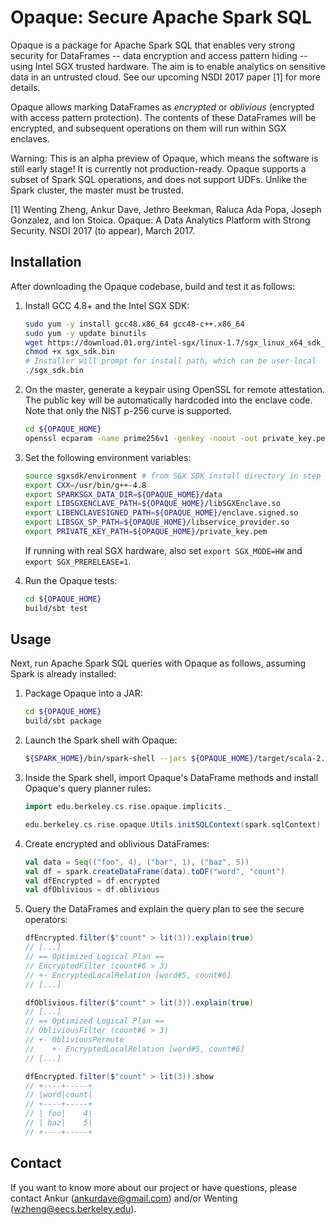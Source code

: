 # Opaque: Secure Apache Spark SQL

Opaque is a package for Apache Spark SQL that enables very strong security for DataFrames -- data encryption and access pattern hiding -- using Intel SGX trusted hardware. The aim is to enable analytics on sensitive data in an untrusted cloud. See our upcoming NSDI 2017 paper [1] for more details.

Opaque allows marking DataFrames as <em>encrypted</em> or <em>oblivious</em> (encrypted with access pattern protection). The contents of these DataFrames will be encrypted, and subsequent operations on them will run within SGX enclaves.

Warning: This is an alpha preview of Opaque, which means the software is still early stage! It is currently not production-ready. Opaque supports a subset of Spark SQL operations, and does not support UDFs. Unlike the Spark cluster, the master must be trusted.

[1] Wenting Zheng, Ankur Dave, Jethro Beekman, Raluca Ada Popa, Joseph Gonzalez, and Ion Stoica. Opaque: A Data Analytics Platform with Strong Security. NSDI 2017 (to appear), March 2017.

## Installation

After downloading the Opaque codebase, build and test it as follows:

1. Install GCC 4.8+ and the Intel SGX SDK:

    ```sh
    sudo yum -y install gcc48.x86_64 gcc48-c++.x86_64
    sudo yum -y update binutils
    wget https://download.01.org/intel-sgx/linux-1.7/sgx_linux_x64_sdk_1.7.100.36470.bin -O sgx_sdk.bin
    chmod +x sgx_sdk.bin
    # Installer will prompt for install path, which can be user-local
    ./sgx_sdk.bin
    ```

2. On the master, generate a keypair using OpenSSL for remote attestation. The public key will be automatically hardcoded into the enclave code.
   Note that only the NIST p-256 curve is supported.

    ```sh
    cd ${OPAQUE_HOME}
    openssl ecparam -name prime256v1 -genkey -noout -out private_key.pem
    ```

3. Set the following environment variables:

    ```sh
    source sgxsdk/environment # from SGX SDK install directory in step 1
    export CXX=/usr/bin/g++-4.8
    export SPARKSGX_DATA_DIR=${OPAQUE_HOME}/data
    export LIBSGXENCLAVE_PATH=${OPAQUE_HOME}/libSGXEnclave.so
    export LIBENCLAVESIGNED_PATH=${OPAQUE_HOME}/enclave.signed.so
    export LIBSGX_SP_PATH=${OPAQUE_HOME}/libservice_provider.so
    export PRIVATE_KEY_PATH=${OPAQUE_HOME}/private_key.pem
    ```

    If running with real SGX hardware, also set `export SGX_MODE=HW` and `export SGX_PRERELEASE=1`.

4. Run the Opaque tests:

    ```sh
    cd ${OPAQUE_HOME}
    build/sbt test
    ```

## Usage

Next, run Apache Spark SQL queries with Opaque as follows, assuming Spark is already installed:

1. Package Opaque into a JAR:

    ```sh
    cd ${OPAQUE_HOME}
    build/sbt package
    ```

2. Launch the Spark shell with Opaque:

    ```sh
    ${SPARK_HOME}/bin/spark-shell --jars ${OPAQUE_HOME}/target/scala-2.11/opaque_2.11-0.1.jar
    ```

3. Inside the Spark shell, import Opaque's DataFrame methods and install Opaque's query planner rules:

    ```scala
    import edu.berkeley.cs.rise.opaque.implicits._

    edu.berkeley.cs.rise.opaque.Utils.initSQLContext(spark.sqlContext)
    ```

4. Create encrypted and oblivious DataFrames:

    ```scala
    val data = Seq(("foo", 4), ("bar", 1), ("baz", 5))
    val df = spark.createDataFrame(data).toDF("word", "count")
    val dfEncrypted = df.encrypted
    val dfOblivious = df.oblivious
    ```

5. Query the DataFrames and explain the query plan to see the secure operators:


    ```scala
    dfEncrypted.filter($"count" > lit(3)).explain(true)
    // [...]
    // == Optimized Logical Plan ==
    // EncryptedFilter (count#6 > 3)
    // +- EncryptedLocalRelation [word#5, count#6]
    // [...]

    dfOblivious.filter($"count" > lit(3)).explain(true)
    // [...]
    // == Optimized Logical Plan ==
    // ObliviousFilter (count#6 > 3)
    // +- ObliviousPermute
    //    +- EncryptedLocalRelation [word#5, count#6]
    // [...]

    dfEncrypted.filter($"count" > lit(3)).show
    // +----+-----+
    // |word|count|
    // +----+-----+
    // | foo|    4|
    // | baz|    5|
    // +----+-----+
    ```

## Contact

If you want to know more about our project or have questions, please contact Ankur (ankurdave@gmail.com) and/or Wenting (wzheng@eecs.berkeley.edu).